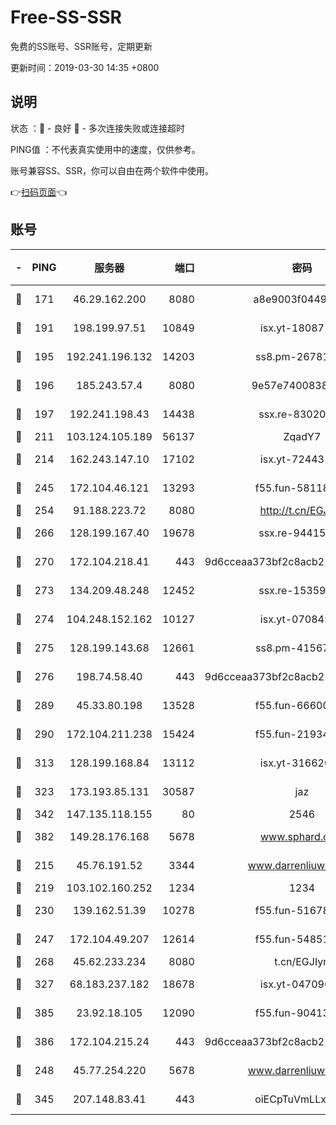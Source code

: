 # Free-SS-SSR

免费的SS账号、SSR账号，定期更新

更新时间：2019-03-30 14:35 +0800

## 说明

状态     ：🙂 - 良好 🙁 - 多次连接失败或连接超时

PING值   ：不代表真实使用中的速度，仅供参考。

账号兼容SS、SSR，你可以自由在两个软件中使用。

👉[扫码页面](https://liesauer.github.io/Free-SS-SSR/)👈

## 账号

|-|PING|服务器|端口|密码|加密方式|区域|
|:----:|:----:|:-----:|-----:|:----:|:----:|:----:|
|🙂|171|46.29.162.200|8080|a8e9003f0449cea5|chacha20-ietf|RU|
|🙂|191|198.199.97.51|10849|isx.yt-18087138|aes-256-cfb|US|
|🙂|195|192.241.196.132|14203|ss8.pm-26781562|aes-256-cfb|US|
|🙂|196|185.243.57.4|8080|9e57e7400838a01e|chacha20-ietf|US|
|🙂|197|192.241.198.43|14438|ssx.re-83020606|aes-256-cfb|US|
|🙂|211|103.124.105.189|56137|ZqadY7|chacha20|US|
|🙂|214|162.243.147.10|17102|isx.yt-72443104|aes-256-cfb|US|
|🙂|245|172.104.46.121|13293|f55.fun-58118866|aes-256-cfb|SG|
|🙂|254|91.188.223.72|8080|http://t.cn/EGJIyrl|rc4-md5|RU|
|🙂|266|128.199.167.40|19678|ssx.re-94415415|aes-256-cfb|SG|
|🙂|270|172.104.218.41|443|9d6cceaa373bf2c8acb22e60b6a58be6|aes-256-cfb|US|
|🙂|273|134.209.48.248|12452|ssx.re-15359519|aes-256-cfb|US|
|🙂|274|104.248.152.162|10127|isx.yt-07084536|aes-256-cfb|SG|
|🙂|275|128.199.143.68|12661|ss8.pm-41567124|aes-256-cfb|SG|
|🙂|276|198.74.58.40|443|9d6cceaa373bf2c8acb22e60b6a58be6|aes-256-cfb|US|
|🙂|289|45.33.80.198|13528|f55.fun-66600164|aes-256-cfb|US|
|🙂|290|172.104.211.238|15424|f55.fun-21934878|aes-256-cfb|US|
|🙂|313|128.199.168.84|13112|isx.yt-31662072|aes-256-cfb|SG|
|🙂|323|173.193.85.131|30587|jaz|aes-256-cfb|US|
|🙂|342|147.135.118.155|80|2546|chacha20|US|
|🙂|382|149.28.176.168|5678|www.sphard.com|aes-256-cfb|AU|
|🙂|215|45.76.191.52|3344|www.darrenliuwei.com|aes-256-cfb|JP|
|🙂|219|103.102.160.252|1234|1234|rc4-md5|JP|
|🙂|230|139.162.51.39|10278|f55.fun-51678330|aes-256-cfb|SG|
|🙂|247|172.104.49.207|12614|f55.fun-54851192|aes-256-cfb|SG|
|🙂|268|45.62.233.234|8080|t.cn/EGJIyrl|rc4-md5|CA|
|🙂|327|68.183.237.182|18678|isx.yt-04709646|aes-256-cfb|SG|
|🙂|385|23.92.18.105|12090|f55.fun-90413595|aes-256-cfb|US|
|🙂|386|172.104.215.24|443|9d6cceaa373bf2c8acb22e60b6a58be6|aes-256-cfb|US|
|🙁|248|45.77.254.220|5678|www.darrenliuwei.com|aes-256-cfb|SG|
|🙁|345|207.148.83.41|443|oiECpTuVmLLxk4Ts|aes-256-cfb|AU|
